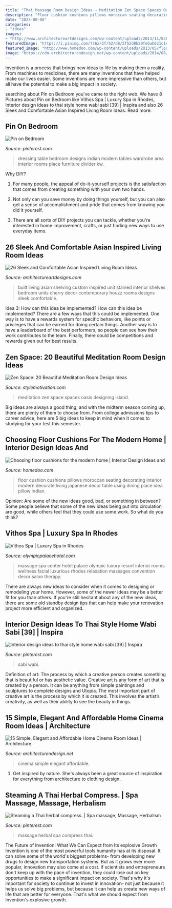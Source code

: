 ```yaml
---
title: "Thai Massage Room Design Ideas ~ Meditation Zen Space Spaces Oasis Designing Island"
description: "Floor cushion cushions pillows moroccan seating decorating interior modern decorate living japanese decor table using dining place idea pillow indian"
date: "2023-08-08"
categories:
- "ideas"
images:
- "http://www.architectureartdesigns.com/wp-content/uploads/2013/11/838.jpg"
featuredImage: "https://i.pinimg.com/736x/2f/52/d8/2f52d8b20febab621c1e0c349efb4652.jpg"
featured_image: "http://www.homedoo.com/wp-content/uploads/2013/05/floor-cushion-ideas-09.jpg"
image: "https://cdn.architecturendesign.net/wp-content/uploads/2014/08/513.jpg"
---
```



Invention is a process that brings new ideas to life by making them a reality. From machines to medicines, there are many inventions that have helped make our lives easier. Some inventions are more impressive than others, but all have the potential to make a big impact in society.

	

		
searching about Pin on Bedroom you've came to the right web. We have 8 Pictures about Pin on Bedroom like Vithos Spa | Luxury Spa in Rhodes, Interior design ideas to thai style home wabi sabi [39] | Inspira and also 26 Sleek and Comfortable Asian Inspired Living Room Ideas. Read more:
		
    
## Pin On Bedroom

<img loading=lazy src="https://i.pinimg.com/736x/c4/fd/3d/c4fd3d04e5f3c6e2ee2cb3a9eff0449f--dressing-table-design-dressing-tables.jpg" onerror="this.onerror=null;this.src='https://tse4.mm.bing.net/th?id=OIP.EmOf4IY5leYQGZeMxDpLLwHaJ4&amp;pid=15.1';" alt="Pin on Bedroom">

_Source: pinterest.com_

>dressing table bedroom designs indian modern tables wardrobe area interior rooms place furniture divider kw. 

	

Why DIY?
1. For many people, the appeal of do-it-yourself projects is the satisfaction that comes from creating something with your own two hands.
2. Not only can you save money by doing things yourself, but you can also get a sense of accomplishment and pride that comes from knowing you did it yourself.

3. There are all sorts of DIY projects you can tackle, whether you're interested in home improvement, crafts, or just finding new ways to use everyday items.

    
## 26 Sleek And Comfortable Asian Inspired Living Room Ideas

<img loading=lazy src="http://www.architectureartdesigns.com/wp-content/uploads/2013/11/838.jpg" onerror="this.onerror=null;this.src='https://tse2.mm.bing.net/th?id=OIP.FwjX-f4k3NqEDL_GRnU_XAHaHa&amp;pid=15.1';" alt="26 Sleek and Comfortable Asian Inspired Living Room Ideas">

_Source: architectureartdesigns.com_

>built living asian shelving custom inspired unit stained interior shelves bedroom units cherry decor contemporary houzz rooms designs sleek comfortable. 

	

Idea 3: How can this idea be implemented?
How can this idea be implemented? 
There are a few ways that this could be implemented. One way is to have a rewards system for specific behaviors, like points or privileges that can be earned for doing certain things. Another way is to have a leaderboard of the best performers, so people can see how their work contributes to the team. Finally, there could be competitions and rewards given out for best results.

    
## Zen Space: 20 Beautiful Meditation Room Design Ideas

<img loading=lazy src="https://stylemotivation.com/wp-content/uploads/2020/02/21-island-oasis-meditation-spaces-homebnc.jpg" onerror="this.onerror=null;this.src='https://tse4.mm.bing.net/th?id=OIP.ksKvYgXte14JolUjlf6YFgHaE3&amp;pid=15.1';" alt="Zen Space: 20 Beautiful Meditation Room Design Ideas">

_Source: stylemotivation.com_

>meditation zen space spaces oasis designing island. 

	

Big ideas are always a good thing, and with the midterm season coming up, there are plenty of them to choose from. From college admissions tips to career advice, here are 5 big ideas to keep in mind when it comes to studying for your test this semester.

    
## Choosing Floor Cushions For The Modern Home | Interior Design Ideas And

<img loading=lazy src="http://www.homedoo.com/wp-content/uploads/2013/05/floor-cushion-ideas-09.jpg" onerror="this.onerror=null;this.src='https://tse3.mm.bing.net/th?id=OIP.XkMKzHxVy3SlYOSFM9n6ygHaHa&amp;pid=15.1';" alt="Choosing floor cushions for the modern home | Interior Design Ideas and">

_Source: homedoo.com_

>floor cushion cushions pillows moroccan seating decorating interior modern decorate living japanese decor table using dining place idea pillow indian. 

	

Opinion: Are some of the new ideas good, bad, or something in between?
Some people believe that some of the new ideas being put into circulation are good, while others feel that they could use some work. So what do you think?

    
## Vithos Spa | Luxury Spa In Rhodes

<img loading=lazy src="https://www.olympicpalacehotel.com/_storageWeb_/n/17631893422845/b/692033667068/Vithos_Spa-Massage-Room-3c.jpeg" onerror="this.onerror=null;this.src='https://tse1.mm.bing.net/th?id=OIP.KGVhIjUqW6xcRkcZK4PVYwHaE8&amp;pid=15.1';" alt="Vithos Spa | Luxury Spa in Rhodes">

_Source: olympicpalacehotel.com_

>massage spa center hotel palace olympic luxury resort interior rooms wellness facial luxurious rhodes relaxation massages convention decor salon therapy. 

	

There are always new ideas to consider when it comes to designing or remodeling your home. However, some of the newer ideas may be a better fit for you than others. If you're still hesitant about any of the new ideas, there are some old standby design tips that can help make your renovation project more efficient and organized.

    
## Interior Design Ideas To Thai Style Home Wabi Sabi [39] | Inspira

<img loading=lazy src="https://i.pinimg.com/736x/2f/52/d8/2f52d8b20febab621c1e0c349efb4652.jpg" onerror="this.onerror=null;this.src='https://tse2.mm.bing.net/th?id=OIP.N5naGgqYIt7W11oQ9SENhgHaKR&amp;pid=15.1';" alt="Interior design ideas to thai style home wabi sabi [39] | Inspira">

_Source: pinterest.com_

>sabi wabi. 

	

Definition of art: The process by which a creative person creates something that is beautiful or has aesthetic value.
Creative art is any form of art that is created by a person. It can be anything from simple paintings and sculptures to complete designs and Utopia. The most important part of creative art is the process by which it is created. This involves the artist’s creativity, as well as their ability to see the beauty in things.

    
## 15 Simple, Elegant And Affordable Home Cinema Room Ideas | Architecture

<img loading=lazy src="https://cdn.architecturendesign.net/wp-content/uploads/2014/08/513.jpg" onerror="this.onerror=null;this.src='https://tse2.mm.bing.net/th?id=OIP.uON4ooP36BWeyTGhC11iQQHaE6&amp;pid=15.1';" alt="15 Simple, Elegant and Affordable Home Cinema Room Ideas | Architecture">

_Source: architecturendesign.net_

>cinema simple elegant affordable. 

	

1. Get inspired by nature. She's always been a great source of inspiration for everything from architecture to clothing design.

    
## Steaming A Thai Herbal Compress. | Spa Massage, Massage, Herbalism

<img loading=lazy src="https://i.pinimg.com/originals/76/0a/4e/760a4ed812d3b24fad2a1cff3e029eb5.jpg" onerror="this.onerror=null;this.src='https://tse3.mm.bing.net/th?id=OIP.BTwLxqYIG3Sxhu56Cn4g8wHaLG&amp;pid=15.1';" alt="Steaming a Thai herbal compress. | Spa massage, Massage, Herbalism">

_Source: pinterest.com_

>massage herbal spa compress thai. 

	

The Future of Invention: What We Can Expect from Its explosive Growth
Invention is one of the most powerful tools humanity has at its disposal. It can solve some of the world's biggest problems- from developing new drugs to design new transportation systems. But as it grows ever more popular, innovation may also come at a cost. If scientists and entrepreneurs don't keep up with the pace of invention, they could lose out on key opportunities to make a significant impact on society.
That's why it's important for society to continue to invest in innovation- not just because it helps us solve big problems, but because it can help us create new ways of life that are better for everyone. That's what we should expect from Invention's explosive growth.


